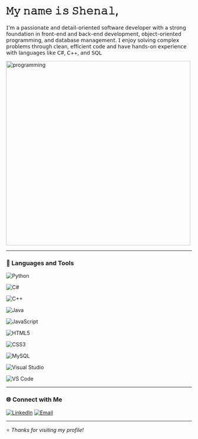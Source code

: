 #  𝙼𝚢 𝚗𝚊𝚖𝚎 𝚒𝚜 𝚂𝚑𝚎𝚗𝚊𝚕,

𝖨’𝗆 𝖺 𝗉𝖺𝗌𝗌𝗂𝗈𝗇𝖺𝗍𝖾 𝖺𝗇𝖽 𝖽𝖾𝗍𝖺𝗂𝗅-𝗈𝗋𝗂𝖾𝗇𝗍𝖾𝖽 𝗌𝗈𝖿𝗍𝗐𝖺𝗋𝖾 𝖽𝖾𝗏𝖾𝗅𝗈𝗉𝖾𝗋 𝗐𝗂𝗍𝗁 𝖺 𝗌𝗍𝗋𝗈𝗇𝗀 𝖿𝗈𝗎𝗇𝖽𝖺𝗍𝗂𝗈𝗇 𝗂𝗇 𝖿𝗋𝗈𝗇𝗍-𝖾𝗇𝖽 𝖺𝗇𝖽 𝖻𝖺𝖼𝗄-𝖾𝗇𝖽 𝖽𝖾𝗏𝖾𝗅𝗈𝗉𝗆𝖾𝗇𝗍, 𝗈𝖻𝗃𝖾𝖼𝗍-𝗈𝗋𝗂𝖾𝗇𝗍𝖾𝖽 𝗉𝗋𝗈𝗀𝗋𝖺𝗆𝗆𝗂𝗇𝗀, 𝖺𝗇𝖽 𝖽𝖺𝗍𝖺𝖻𝖺𝗌𝖾 𝗆𝖺𝗇𝖺𝗀𝖾𝗆𝖾𝗇𝗍. 𝖨 𝖾𝗇𝗃𝗈𝗒 𝗌𝗈𝗅𝗏𝗂𝗇𝗀 𝖼𝗈𝗆𝗉𝗅𝖾𝗑 𝗉𝗋𝗈𝖻𝗅𝖾𝗆𝗌 𝗍𝗁𝗋𝗈𝗎𝗀𝗁 𝖼𝗅𝖾𝖺𝗇, 𝖾𝖿𝖿𝗂𝖼𝗂𝖾𝗇𝗍 𝖼𝗈𝖽𝖾 𝖺𝗇𝖽 𝗁𝖺𝗏𝖾 𝗁𝖺𝗇𝖽𝗌-𝗈𝗇 𝖾𝗑𝗉𝖾𝗋𝗂𝖾𝗇𝖼𝖾 𝗐𝗂𝗍𝗁 𝗅𝖺𝗇𝗀𝗎𝖺𝗀𝖾𝗌 𝗅𝗂𝗄𝖾 𝖢#, 𝖢++, 𝖺𝗇𝖽 𝖲𝖰𝖫


<img src="https://github.com/user-attachments/assets/0e3c27c1-aa68-4853-8aba-bf4b369222e8" alt="programming" width="500">


---

### 🧰 Languages and Tools
![Python](https://img.shields.io/badge/Python-3776AB?style=for-the-badge&logo=python&logoColor=white)

![C#](https://img.shields.io/badge/C%23-239120?style=for-the-badge&logo=c-sharp&logoColor=white)

![C++](https://img.shields.io/badge/C++-00599C?style=for-the-badge&logo=cplusplus&logoColor=white)

![Java](https://img.shields.io/badge/Java-007396?style=for-the-badge&logo=java&logoColor=white)

![JavaScript](https://img.shields.io/badge/JavaScript-F7DF1E?style=for-the-badge&logo=javascript&logoColor=black)

![HTML5](https://img.shields.io/badge/HTML5-E34F26?style=for-the-badge&logo=html5&logoColor=white)

![CSS3](https://img.shields.io/badge/CSS3-1572B6?style=for-the-badge&logo=css3&logoColor=white)

![MySQL](https://img.shields.io/badge/MySQL-4479A1?style=for-the-badge&logo=mysql&logoColor=white)

![Visual Studio](https://img.shields.io/badge/Visual_Studio-5C2D91?style=for-the-badge&logo=visualstudio&logoColor=white)

![VS Code](https://img.shields.io/badge/VS_Code-0078D4?style=for-the-badge&logo=visualstudiocode&logoColor=white)


---

### 🌐 Connect with Me
[![LinkedIn](https://img.shields.io/badge/LinkedIn-0A66C2?style=for-the-badge&logo=linkedin&logoColor=white)](https://www.linkedin.com/in/shenal-warnapurage-b040162a1)
[![Email](https://img.shields.io/badge/Email-shenal430@gmail.com-D14836?style=for-the-badge&logo=gmail&logoColor=white)](mailto:shenal430@gmail.com)

---

⭐ *Thanks for visiting my profile!*

